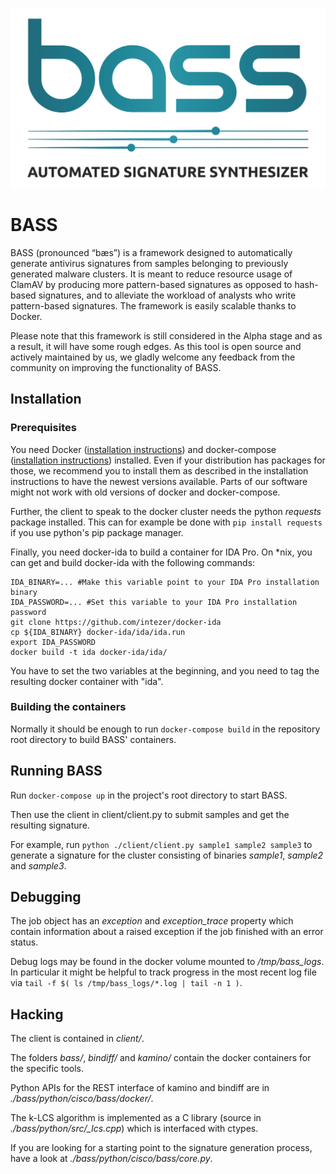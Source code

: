 ![BASS logo](/documentation/images/BASS_logo_fullcolor_onwhite.png)

BASS
====
BASS (pronounced “bæs”) is a framework designed to automatically generate
antivirus signatures from samples belonging to previously generated malware
clusters. It is meant to reduce resource usage of ClamAV by producing more
pattern-based signatures as opposed to hash-based signatures, and to alleviate
the workload of analysts who write pattern-based signatures. The framework is
easily scalable thanks to Docker.
 
Please note that this framework is still considered in the Alpha stage and as a
result, it will have some rough edges. As this tool is open source and actively
maintained by us, we gladly welcome any feedback from the community on
improving the functionality of BASS.

Installation
------------

### Prerequisites
You need Docker 
([installation instructions](https://docs.docker.com/engine/installation/#docker-cloud)) 
and docker-compose ([installation instructions](https://docs.docker.com/compose/install/))
installed. Even if your distribution has packages for those, we recommend you
to install them as described in the installation instructions to have the
newest versions available. Parts of our software might not work with old
versions of docker and docker-compose.

Further, the client to speak to the docker cluster needs the python _requests_
package installed. This can for example be done with `pip install requests` if
you use python's pip package manager.

Finally, you need docker-ida to build a container for IDA Pro. On \*nix, you
can get and build docker-ida with the following commands:

    IDA_BINARY=... #Make this variable point to your IDA Pro installation binary
    IDA_PASSWORD=... #Set this variable to your IDA Pro installation password
    git clone https://github.com/intezer/docker-ida
    cp ${IDA_BINARY} docker-ida/ida/ida.run
    export IDA_PASSWORD
    docker build -t ida docker-ida/ida/

You have to set the two variables at the beginning, and you need to tag the
resulting docker container with "ida".

### Building the containers
Normally it should be enough to run `docker-compose build` in the repository
root directory to build BASS' containers.

Running BASS
------------

Run `docker-compose up` in the project's root directory to start BASS.

Then use the client in client/client.py to submit samples and get the resulting
signature.

For example, run `python ./client/client.py sample1 sample2 sample3`
to generate a signature for the cluster consisting of binaries _sample1_, _sample2_
and _sample3_.


Debugging
---------

The job object has an _exception_ and _exception\_trace_ property which contain
information about a raised exception if the job finished with an error status.

Debug logs may be found in the docker volume mounted to _/tmp/bass\_logs_. In
particular it might be helpful to track progress in the most recent log file
via `tail -f $( ls /tmp/bass_logs/*.log | tail -n 1 )`.

Hacking
-------

The client is contained in _client/_.

The folders _bass/_, _bindiff/_ and _kamino/_ contain the docker containers for
the specific tools. 

Python APIs for the REST interface of kamino and bindiff are in
_./bass/python/cisco/bass/docker/_. 

The k-LCS algorithm is implemented as a C library (source in
_./bass/python/src/\_lcs.cpp_) which is interfaced with ctypes.

If you are looking for a starting point to the signature generation process,
have a look at _./bass/python/cisco/bass/core.py_.
